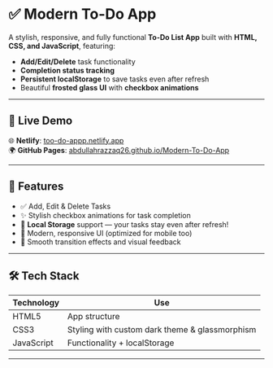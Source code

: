# ✅ Modern To-Do App

A stylish, responsive, and fully functional **To-Do List App** built with **HTML, CSS, and JavaScript**, featuring:
- **Add/Edit/Delete** task functionality
- **Completion status tracking**
- **Persistent localStorage** to save tasks even after refresh
- Beautiful **frosted glass UI** with **checkbox animations**

---

## 🔗 Live Demo

🌐 **Netlify**: [too-do-appp.netlify.app](https://too-do-appp.netlify.app/)  
🌍 **GitHub Pages**: [abdullahrazzaq26.github.io/Modern-To-Do-App](https://abdullahrazzaq26.github.io/Modern-To-Do-App/)

---

## 🧠 Features

- ✅ Add, Edit & Delete Tasks
- ✨ Stylish checkbox animations for task completion
- 💾 **Local Storage** support — your tasks stay even after refresh!
- 🎨 Modern, responsive UI (optimized for mobile too)
- 🎯 Smooth transition effects and visual feedback

---

## 🛠 Tech Stack

| Technology | Use |
|------------|-----|
| HTML5      | App structure |
| CSS3       | Styling with custom dark theme & glassmorphism |
| JavaScript | Functionality + localStorage |

---
